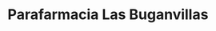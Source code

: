---
title: "Parafarmacia Las Buganvillas"
url: /vera-playa/parafarmacia-las-buganvillas/
shop: general
---